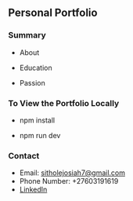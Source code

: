 ## Personal Portfolio

 ### Summary

 * About 

 * Education 


 * Passion
 

 ### To View the Portfolio Locally

 * npm install 

 * npm run dev 

 ### Contact
 
 * Email: sitholejosiah7@gmail.com
 * Phone Number: +27603191619
 * [LinkedIn](https://www.linkedin.com/in/josiah-sithole-40480b222/)
